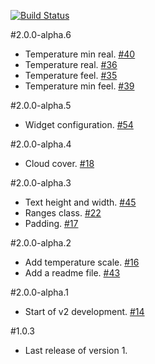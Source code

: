 [![Build Status](https://travis-ci.org/tdillon/weather-widget-number-one.svg?branch=master)](https://travis-ci.org/tdillon/weather-widget-number-one)

#2.0.0-alpha.6
- Temperature min real. [#40][40]
- Temperature real. [#36][36]
- Temperature feel. [#35][35]
- Temperature min feel. [#39][39]

#2.0.0-alpha.5
- Widget configuration. [#54][54]

#2.0.0-alpha.4
- Cloud cover. [#18][18]

#2.0.0-alpha.3
- Text height and width. [#45][45]
- Ranges class. [#22][22]
- Padding. [#17][17]

#2.0.0-alpha.2
- Add temperature scale. [#16][16]
- Add a readme file.  [#43][16]

#2.0.0-alpha.1
- Start of v2 development. [#14][14]

#1.0.3
- Last release of version 1.






[14]: https://github.com/tdillon/weather-widget-number-one/issues/14
[16]: https://github.com/tdillon/weather-widget-number-one/issues/16
[17]: https://github.com/tdillon/weather-widget-number-one/issues/17
[18]: https://github.com/tdillon/weather-widget-number-one/issues/18
[22]: https://github.com/tdillon/weather-widget-number-one/issues/22
[23]: https://github.com/tdillon/weather-widget-number-one/issues/23
[35]: https://github.com/tdillon/weather-widget-number-one/issues/35
[36]: https://github.com/tdillon/weather-widget-number-one/issues/36
[39]: https://github.com/tdillon/weather-widget-number-one/issues/39
[40]: https://github.com/tdillon/weather-widget-number-one/issues/40
[43]: https://github.com/tdillon/weather-widget-number-one/issues/43
[45]: https://github.com/tdillon/weather-widget-number-one/issues/45
[54]: https://github.com/tdillon/weather-widget-number-one/issues/54